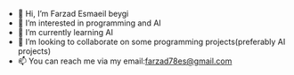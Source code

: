 - 👋 Hi, I’m Farzad Esmaeil beygi
- 👀 I’m interested in programming and AI
- 🌱 I’m currently learning AI
- 💞️ I’m looking to collaborate on some programming projects(preferably AI projects)
- 📫 You can reach me via my email:farzad78es@gmail.com

<!---
Farzad-ES/Farzad-ES is a ✨ special ✨ repository because its `README.md` (this file) appears on your GitHub profile.
You can click the Preview link to take a look at your changes.
--->
